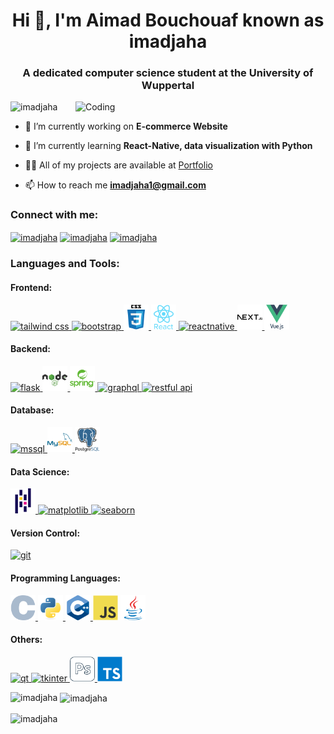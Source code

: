 <h1 align="center">Hi 👋, I'm Aimad Bouchouaf known as imadjaha</h1>
<h3 align="center">A dedicated computer science student at the University of Wuppertal</h3>
<!-- <img align="right" alt="Coding" width="400" src="https://d2r55xnwy6nx47.cloudfront.net/uploads/2019/07/Boolean-Sensitivity_2880x1620_Lede.gif" > -->
<img align="right" alt="Coding" width="400" src="https://media.giphy.com/media/qgQUggAC3Pfv687qPC/giphy.gif" >


<p align="left"> <img src="https://komarev.com/ghpvc/?username=imadjaha&label=Profile%20views&color=0e75b6&style=flat" alt="imadjaha" /> </p>

- 🔭 I’m currently working on **E-commerce Website**

- 🌱 I’m currently learning **React-Native, data visualization with Python**

- 👨‍💻 All of my projects are available at [Portfolio](https://aimad-bouchouaf.com/)

- 📫 How to reach me **imadjaha1@gmail.com**

<h3 align="left">Connect with me:</h3>
<p align="left">

<a href="https://linkedin.com/in/aimad-bouchouaf" target="blank"><img align="center" src="https://pbs.twimg.com/profile_images/1661161645857710081/6WtDIesg_400x400.png" alt="imadjaha" height="30" width="40" /></a>
  <a href="https://www.hackerrank.com/imadjaha" target="blank"><img align="center" src="https://raw.githubusercontent.com/rahuldkjain/github-profile-readme-generator/master/src/images/icons/Social/hackerrank.svg" alt="imadjaha" height="30" width="40" /></a>
<a href="https://www.leetcode.com/imadjaha" target="blank"><img align="center" src="https://raw.githubusercontent.com/rahuldkjain/github-profile-readme-generator/master/src/images/icons/Social/leet-code.svg" alt="imadjaha" height="30" width="40" />
</a>
</p>

<h3 align="left">Languages and Tools:</h3>

<h4 align="left">Frontend:</h4>
<p align="left"> 
   <a href="https://tailwindcss.com" target="_blank" rel="noreferrer" title="Tailwind CSS"> 
    <img src="https://upload.wikimedia.org/wikipedia/commons/d/d5/Tailwind_CSS_Logo.svg" alt="tailwind css" width="40" height="40"/> 
  </a> 
  <a href="https://getbootstrap.com" target="_blank" rel="noreferrer" title="Bootstrap"> <img src="https://cdn.jsdelivr.net/gh/devicons/devicon@latest/icons/bootstrap/bootstrap-original-wordmark.svg" alt="bootstrap" width="40" height="40"/> </a> 
  <a href="https://www.w3schools.com/css/" target="_blank" rel="noreferrer" title="CSS3"> <img src="https://raw.githubusercontent.com/devicons/devicon/master/icons/css3/css3-original-wordmark.svg" alt="css3" width="40" height="40"/> </a> 
  <a href="https://reactjs.org/" target="_blank" rel="noreferrer" title="React"> <img src="https://raw.githubusercontent.com/devicons/devicon/master/icons/react/react-original-wordmark.svg" alt="react" width="40" height="40"/> </a> 
  <a href="https://reactnative.dev/" target="_blank" rel="noreferrer" title="React Native"> <img src="https://reactnative.dev/img/header_logo.svg" alt="reactnative" width="40" height="40"/> </a>
  <a href="https://nextjs.org/" target="_blank" rel="noreferrer" title="Next.js">
  <img src="https://raw.githubusercontent.com/devicons/devicon/master/icons/nextjs/nextjs-original-wordmark.svg" alt="nextjs" width="40" height="40"/>
</a>
  <a href="https://vuejs.org/" target="_blank" rel="noreferrer" title="Vue.js">
  <img src="https://raw.githubusercontent.com/devicons/devicon/master/icons/vuejs/vuejs-original-wordmark.svg" alt="vuejs" width="40" height="40"/>
</a>
</p>

<h4 align="left">Backend:</h4>
<p align="left">  <a href="https://flask.palletsprojects.com/" target="_blank" rel="noreferrer" title="Flask"> 
    <img src="https://upload.wikimedia.org/wikipedia/commons/3/3c/Flask_logo.svg" alt="flask" width="40" height="40"/> 
  </a> 
  <a href="https://nodejs.org" target="_blank" rel="noreferrer" title="Node.js"> <img src="https://raw.githubusercontent.com/devicons/devicon/master/icons/nodejs/nodejs-original-wordmark.svg" alt="nodejs" width="40" height="40"/> </a> 
   <a href="https://spring.io/projects/spring-boot" target="_blank" rel="noreferrer" title="Spring Boot"> 
    <img src="https://raw.githubusercontent.com/devicons/devicon/master/icons/spring/spring-original-wordmark.svg" alt="spring boot" width="40" height="40"/> 
  </a>
  <a href="https://graphql.org/" target="_blank" rel="noreferrer" title="GraphQL"> 
    <img src="https://www.vectorlogo.zone/logos/graphql/graphql-icon.svg" alt="graphql" width="40" height="40"/> 
  </a>
   <a href="https://restfulapi.net/" target="_blank" rel="noreferrer" title="RESTful API">
   <img src="https://upload.wikimedia.org/wikipedia/commons/a/ab/Swagger-logo.png" alt="restful api" width="40" height="40"/>
  </a>
</p>

<h4 align="left">Database:</h4>
<p align="left"> 
  <a href="https://www.microsoft.com/en-us/sql-server" target="_blank" rel="noreferrer" title="Microsoft SQL Server"> <img src="https://www.svgrepo.com/show/303229/microsoft-sql-server-logo.svg" alt="mssql" width="40" height="40"/> </a> 
  <a href="https://www.mysql.com/" target="_blank" rel="noreferrer" title="MySQL"> <img src="https://raw.githubusercontent.com/devicons/devicon/master/icons/mysql/mysql-original-wordmark.svg" alt="mysql" width="40" height="40"/> </a> 
  <a href="https://www.postgresql.org" target="_blank" rel="noreferrer" title="PostgreSQL"> <img src="https://raw.githubusercontent.com/devicons/devicon/master/icons/postgresql/postgresql-original-wordmark.svg" alt="postgresql" width="40" height="40"/> </a> 
</p>

<h4 align="left">Data Science:</h4>
<p align="left"> 
  <a href="https://pandas.pydata.org/" target="_blank" rel="noreferrer" title="Pandas"> <img src="https://raw.githubusercontent.com/devicons/devicon/2ae2a900d2f041da66e950e4d48052658d850630/icons/pandas/pandas-original.svg" alt="pandas" width="40" height="40"/> </a> 
  <a href="https://matplotlib.org/" target="_blank" rel="noreferrer" title="Matplotlib"> <img src="https://media.licdn.com/dms/image/D4D12AQGcGmAd9Cqraw/article-cover_image-shrink_600_2000/0/1688537312933?e=2147483647&v=beta&t=p7C9OMCJl8NmJdRyb_b-rfwK2iwgy87BfWPYVkHtyHQ" alt="matplotlib" width="40" height="40"/> </a> 
  <a href="https://seaborn.pydata.org/" target="_blank" rel="noreferrer" title="Seaborn"> <img src="https://seaborn.pydata.org/_images/logo-mark-lightbg.svg" alt="seaborn" width="40" height="40"/> </a> 
</p>

<h4 align="left">Version Control:</h4>
<p align="left"> 
  <a href="https://git-scm.com/" target="_blank" rel="noreferrer" title="Git"> <img src="https://www.vectorlogo.zone/logos/git-scm/git-scm-icon.svg" alt="git" width="40" height="40"/> </a> 
</p>

<h4 align="left">Programming Languages:</h4>
<p align="left"> 
  <a href="https://www.cprogramming.com/" target="_blank" rel="noreferrer" title="C"> <img src="https://raw.githubusercontent.com/devicons/devicon/master/icons/c/c-original.svg" alt="c" width="40" height="40"/> </a> 
  <a href="https://www.python.org" target="_blank" rel="noreferrer" title="Python"> <img src="https://raw.githubusercontent.com/devicons/devicon/master/icons/python/python-original.svg" alt="python" width="40" height="40"/> </a> 
  <a href="https://www.w3schools.com/cpp/" target="_blank" rel="noreferrer" title="C++"> <img src="https://raw.githubusercontent.com/devicons/devicon/master/icons/cplusplus/cplusplus-original.svg" alt="cplusplus" width="40" height="40"/> </a>
  <a href="https://developer.mozilla.org/en-US/docs/Web/JavaScript" target="_blank" rel="noreferrer" title="JavaScript"> <img src="https://raw.githubusercontent.com/devicons/devicon/master/icons/javascript/javascript-original.svg" alt="javascript" width="40" height="40"/></a>
  <a href="https://www.java.com" target="_blank" rel="noreferrer" title="Java"> 
  <img src="https://raw.githubusercontent.com/devicons/devicon/master/icons/java/java-original.svg" alt="java" width="40" height="40"/> 
</a>

</p>

<h4 align="left">Others:</h4>
<p align="left"> 
  <a href="https://www.qt.io/" target="_blank" rel="noreferrer" title="Qt"> <img src="https://upload.wikimedia.org/wikipedia/commons/0/0b/Qt_logo_2016.svg" alt="qt" width="40" height="40"/> </a> 
  <a href="https://docs.python.org/3/library/tkinter.html" target="_blank" rel="noreferrer" title="Tkinter"> <img src="https://storage.googleapis.com/replit/images/1619744706953_a11b5e0a6acf250ac95d9b46d5a2673f.jpeg" alt="tkinter" width="40" height="40"/> </a> 
  <a href="https://www.photoshop.com/en" target="_blank" rel="noreferrer" title="Adobe Photoshop"> <img src="https://raw.githubusercontent.com/devicons/devicon/master/icons/photoshop/photoshop-line.svg" alt="photoshop" width="40" height="40"/> </a>
  <a href="https://www.typescriptlang.org/" target="_blank" rel="noreferrer" title="TypeScript"> <img src="https://raw.githubusercontent.com/devicons/devicon/master/icons/typescript/typescript-original.svg" alt="typescript" width="40" height="40"/> </a>
</p>




<p><img align="left" src="https://github-readme-stats.vercel.app/api/top-langs?username=imadjaha&show_icons=true&locale=en&layout=compact" alt="imadjaha" /></p>

<p>&nbsp;<img align="center" src="https://github-readme-stats.vercel.app/api?username=imadjaha&show_icons=true&locale=en" alt="imadjaha" /></p>

<p><img align="center" src="https://github-readme-streak-stats.herokuapp.com/?user=imadjaha&" alt="imadjaha" /></p>
